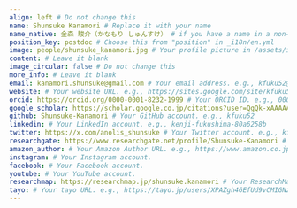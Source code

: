 ```yaml
---
align: left # Do not change this
name: Shunsuke Kanamori # Replace it with your name
name_native: 金森 駿介（かなもり しゅんすけ） # if you have a name in a non-latin script, put it here
position_key: postdoc # Choose this from "position" in _i18n/en.yml
image: people/shunsuke_kanamori.jpg # Your profile picture in /assets/images/people/
content: # Leave it blank
image_circular: false # Do not change this
more_info: # Leave it blank
email: kanamori.shunsuke@gmail.com # Your email address. e.g., kfuku52@gmail.com
website: # Your website URL. e.g., https://sites.google.com/site/kfuku52/
orcid: https://orcid.org/0000-0001-8232-1999 # Your ORCID ID. e.g., 0000-0002-2353-9274
google_scholar: https://scholar.google.co.jp/citations?user=QgQk-xAAAAAJ&hl=ja # Your Google Scholar page. e.g., https://scholar.google.co.jp/citations?sortby=pubdate&hl=en&user=YrrVuIEAAAAJ
github: Shunsuke-Kanamori # Your GitHub account. e.g., kfuku52
linkedin: # Your LinkedIn account. e.g., kenji-fukushima-80a6258b
twitter: https://x.com/anolis_shunsuke # Your Twitter account. e.g., kfuku0502
researchgate: https://www.researchgate.net/profile/Shunsuke-Kanamori # Your ResearchGate account. e.g., Kenji-Fukushima-3
amazon_author: # Your Amazon Author URL. e.g., https://www.amazon.co.jp/stores/%E7%A6%8F%E5%B3%B6-%E5%81%A5%E5%85%90/author/B09S6DYLF1
instagram: # Your Instagram account.
facebook: # Your Facebook account. 
youtube: # Your YouTube account.
researchmap: https://researchmap.jp/shunsuke.kanamori # Your ResearchMap account. e.g., kenji_fukushima
tayo: # Your tayo URL. e.g., https://tayo.jp/users/XPAZgh46EfUd9vCMIGNz8isozCu1
---
```

